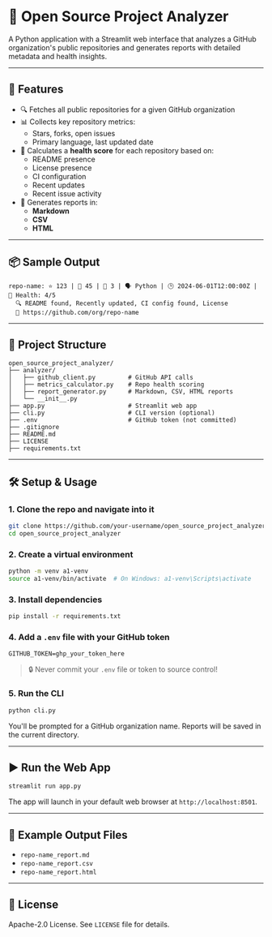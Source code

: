 # 🧠 Open Source Project Analyzer

A Python application with a Streamlit web interface that analyzes a GitHub organization's public repositories and generates reports with detailed metadata and health insights.

---

## 🚀 Features

- 🔍 Fetches all public repositories for a given GitHub organization
- 📊 Collects key repository metrics:
  - Stars, forks, open issues
  - Primary language, last updated date
- 🧪 Calculates a **health score** for each repository based on:
  - README presence
  - License presence
  - CI configuration
  - Recent updates
  - Recent issue activity
- 📝 Generates reports in:
  - **Markdown**
  - **CSV**
  - **HTML**

---

## 📦 Sample Output

```
repo-name: ⭐ 123 | 🍴 45 | 🐞 3 | 🗣️ Python | 🕒 2024-06-01T12:00:00Z | 💯 Health: 4/5
  🔍 README found, Recently updated, CI config found, License
  🔗 https://github.com/org/repo-name
```

---

## 📁 Project Structure

```
open_source_project_analyzer/
├── analyzer/
│   ├── github_client.py         # GitHub API calls
│   ├── metrics_calculator.py    # Repo health scoring
│   ├── report_generator.py      # Markdown, CSV, HTML reports
│   └── __init__.py
├── app.py                       # Streamlit web app
├── cli.py                       # CLI version (optional)
├── .env                         # GitHub token (not committed)
├── .gitignore
├── README.md
├── LICENSE
├── requirements.txt
```

---

## 🛠 Setup & Usage

### 1. Clone the repo and navigate into it

```bash
git clone https://github.com/your-username/open_source_project_analyzer.git
cd open_source_project_analyzer
```

### 2. Create a virtual environment

```bash
python -m venv a1-venv
source a1-venv/bin/activate  # On Windows: a1-venv\Scripts\activate
```

### 3. Install dependencies

```bash
pip install -r requirements.txt
```

### 4. Add a `.env` file with your GitHub token

```
GITHUB_TOKEN=ghp_your_token_here
```

> 🔒 Never commit your `.env` file or token to source control!

### 5. Run the CLI

```bash
python cli.py
```

You'll be prompted for a GitHub organization name. Reports will be saved in the current directory.

---

## ▶️ Run the Web App

```bash
streamlit run app.py
```

The app will launch in your default web browser at `http://localhost:8501`.

---

## 📄 Example Output Files

- `repo-name_report.md`
- `repo-name_report.csv`
- `repo-name_report.html`

---

## 📜 License

Apache-2.0 License. See `LICENSE` file for details.
